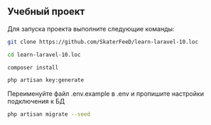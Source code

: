## Учебный проект
Для запуска проекта выполните следующие команды: 
```sh
git clone https://github.com/SkaterFeeD/learn-laravel-10.loc
```
```sh
cd learn-laravel-10.loc
```
```sh
composer install
```
```sh
php artisan key:generate
```
Переименуйте файл .env.example в .env и пропишите настройки подключения к БД
```sh
php artisan migrate --seed
```
